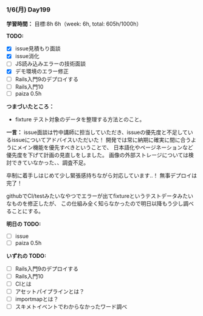 ### 1/6(月) Day199

**学習時間：**
目標:8h
6h（week: 6h, total: 605h/1000h）

**TODO:**

- [x] issue見積もり面談
- [x] issue消化
- [ ] JS読み込みエラーの技術面談
- [x] デモ環境のエラー修正
- [ ] Rails入門9のデプロイする
- [ ] Rails入門10
- [ ] paiza 0.5h

**つまづいたところ：**
- fixture
  テスト対象のデータを整理する方法とのこと。

**一言：**
issue面談は竹中講師に担当していただき、issueの優先度と不足しているissueについてアドバイスいただいた！
開発では常に納期に確実に間に合うようにメイン機能を優先すべきということで、
日本語化やページネーションなど優先度を下げて計画の見直しをしました。
画像の外部ストレージについては検討できていなかった、、調査不足。

卒制に着手しはじめて少し緊張感持ちながら対応しています..！
無事デプロイは完了！

githubでCI/testみたいなやつでエラーが出てfixtureというテストデータみたいなものを修正したが、
この仕組み全く知らなかったので明日以降もう少し調べることにする。

**明日の TODO:**

- [ ] issue
- [ ] paiza 0.5h

**いずれの TODO:**

- [ ] Rails入門9のデプロイする
- [ ] Rails入門10
- [ ] CIとは
- [ ] アセットパイプラインとは？
- [ ] importmapとは？
- [ ] スキメトイベントでわからなかったワード調べ
